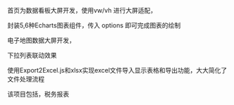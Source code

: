 首页为数据看板大屏开发，使用vw/vh 进行大屏适配，

封装5,6种Echarts图表组件，传入 options 即可完成图表的绘制

 电子地图数据大屏开发，

下拉列表联动效果

使用Export2Excel.js和xlsx实现excel文件导入显示表格和导出功能，大大简化了文件处理流程

该项目包括，税务报表